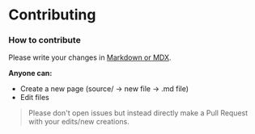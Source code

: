 # Contributing 

### How to contribute

Please write your changes in [Markdown or MDX](https://www.markdownguide.org). 

**Anyone can:**

- Create a new page (source/ → new file → .md file)
- Edit files


> Please don't open issues but instead directly make a Pull Request with your edits/new creations.

